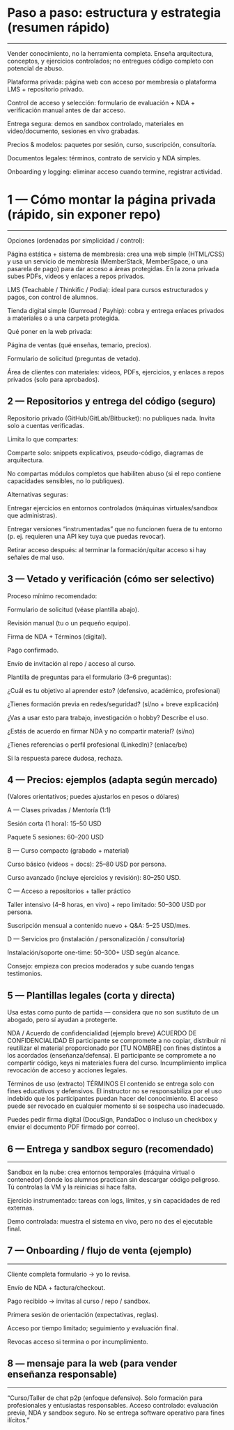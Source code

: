 


# Paso a paso: estructura y estrategia (resumen rápido)
  _______________________
Vender conocimiento, no la herramienta completa. Enseña arquitectura, conceptos, y ejercicios controlados; no entregues código completo con potencial de abuso.

Plataforma privada: página web con acceso por membresía o plataforma LMS + repositorio privado.

Control de acceso y selección: formulario de evaluación + NDA + verificación manual antes de dar acceso.

Entrega segura: demos en sandbox controlado, materiales en video/documento, sesiones en vivo grabadas.

Precios & modelos: paquetes por sesión, curso, suscripción, consultoría.

Documentos legales: términos, contrato de servicio y NDA simples.

Onboarding y logging: eliminar acceso cuando termine, registrar actividad.

# 1 — Cómo montar la página privada (rápido, sin exponer repo)
  -----------
Opciones (ordenadas por simplicidad / control):

Página estática + sistema de membresía: crea una web simple (HTML/CSS) y usa un servicio de membresía (MemberStack, MemberSpace, o una pasarela de pago) para dar acceso a áreas protegidas. En la zona privada subes PDFs, videos y enlaces a repos privados.

LMS (Teachable / Thinkific / Podia): ideal para cursos estructurados y pagos, con control de alumnos.

Tienda digital simple (Gumroad / Payhip): cobra y entrega enlaces privados a materiales o a una carpeta protegida.

Qué poner en la web privada:

Página de ventas (qué enseñas, temario, precios).

Formulario de solicitud (preguntas de vetado).

Área de clientes con materiales: videos, PDFs, ejercicios, y enlaces a repos privados (solo para aprobados).

## 2 — Repositorios y entrega del código (seguro)
Repositorio privado (GitHub/GitLab/Bitbucket): no publiques nada. Invita solo a cuentas verificadas.

Limita lo que compartes:

Comparte solo: snippets explicativos, pseudo-código, diagramas de arquitectura.

No compartas módulos completos que habiliten abuso (si el repo contiene capacidades sensibles, no lo publiques).

Alternativas seguras:

Entregar ejercicios en entornos controlados (máquinas virtuales/sandbox que administras).

Entregar versiones “instrumentadas” que no funcionen fuera de tu entorno (p. ej. requieren una API key tuya que puedas revocar).

Retirar acceso después: al terminar la formación/quitar acceso si hay señales de mal uso.

## 3 — Vetado y verificación (cómo ser selectivo)
Proceso mínimo recomendado:

Formulario de solicitud (véase plantilla abajo).

Revisión manual (tu o un pequeño equipo).

Firma de NDA + Términos (digital).

Pago confirmado.

Envío de invitación al repo / acceso al curso.

Plantilla de preguntas para el formulario (3–6 preguntas):

¿Cuál es tu objetivo al aprender esto? (defensivo, académico, profesional)

¿Tienes formación previa en redes/seguridad? (sí/no + breve explicación)

¿Vas a usar esto para trabajo, investigación o hobby? Describe el uso.

¿Estás de acuerdo en firmar NDA y no compartir material? (sí/no)

¿Tienes referencias o perfil profesional (LinkedIn)? (enlace/be)

Si la respuesta parece dudosa, rechaza.

## 4 — Precios: ejemplos (adapta según mercado)
(Valores orientativos; puedes ajustarlos en pesos o dólares)

A — Clases privadas / Mentoría (1:1)

Sesión corta (1 hora): $15–$50 USD

Paquete 5 sesiones: $60–$200 USD

B — Curso compacto (grabado + material)

Curso básico (videos + docs): $25–$80 USD por persona.

Curso avanzado (incluye ejercicios y revisión): $80–$250 USD.

C — Acceso a repositorios + taller práctico

Taller intensivo (4–8 horas, en vivo) + repo limitado: $50–$300 USD por persona.

Suscripción mensual a contenido nuevo + Q&A: $5–$25 USD/mes.

D — Servicios pro (instalación / personalización / consultoría)

Instalación/soporte one-time: $50–$300+ USD según alcance.

Consejo: empieza con precios moderados y sube cuando tengas testimonios.

## 5 — Plantillas legales (corta y directa)
Usa estas como punto de partida — considera que no son sustituto de un abogado, pero sí ayudan a protegerte.

NDA / Acuerdo de confidencialidad (ejemplo breve) ACUERDO DE CONFIDENCIALIDAD El participante se compromete a no copiar, distribuir ni reutilizar el material proporcionado por [TU NOMBRE] con fines distintos a los acordados (enseñanza/defensa). El participante se compromete a no compartir código, keys ni materiales fuera del curso. Incumplimiento implica revocación de acceso y acciones legales.

Términos de uso (extracto) TÉRMINOS El contenido se entrega solo con fines educativos y defensivos. El instructor no se responsabiliza por el uso indebido que los participantes puedan hacer del conocimiento. El acceso puede ser revocado en cualquier momento si se sospecha uso inadecuado.

Puedes pedir firma digital (DocuSign, PandaDoc o incluso un checkbox y enviar el documento PDF firmado por correo).

## 6 — Entrega y sandbox seguro (recomendado)
  _______
Sandbox en la nube: crea entornos temporales (máquina virtual o contenedor) donde los alumnos practican sin descargar código peligroso. Tú controlas la VM y la reinicias si hace falta.

Ejercicio instrumentado: tareas con logs, límites, y sin capacidades de red externas.

Demo controlada: muestra el sistema en vivo, pero no des el ejecutable final.

## 7 — Onboarding / flujo de venta (ejemplo)
  _________
Cliente completa formulario → yo lo revisa.

Envío de NDA + factura/checkout.

Pago recibido → invitas al curso / repo / sandbox.

Primera sesión de orientación (expectativas, reglas).

Acceso por tiempo limitado; seguimiento y evaluación final.

Revocas acceso si termina o por incumplimiento.

## 8 —  mensaje para la web (para vender enseñanza responsable)
  ___________
“Curso/Taller de chat p2p (enfoque defensivo). Solo formación para profesionales y entusiastas responsables. Acceso controlado: evaluación previa, NDA y sandbox seguro. No se entrega software operativo para fines ilícitos.”
